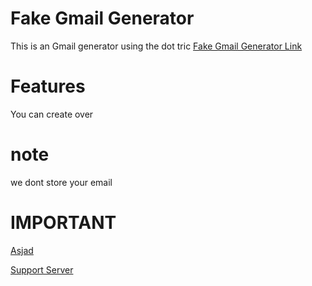 # Fake Gmail Generator
This is an Gmail generator using the dot tric
[Fake Gmail Generator Link](https://asjadowo.github.io/Gmailgenerator/)

# Features 
You can create over 

# note 
we dont store your email



# **IMPORTANT**
[Asjad](https://www.asjadowo.xyz/)

[Support Server](https://discord.gg/HX6QYHV6Qa)
